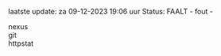laatste update: 
za 09-12-2023 19:06   uur 
Status: FAALT - fout - 
<div class="service R">nexus</div><div class="service R">git</div><div class="service G">httpstat</div>